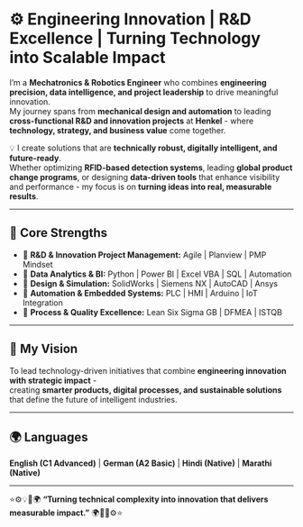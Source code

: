 # ⚙️ Engineering Innovation | R&D Excellence | Turning Technology into Scalable Impact

I’m a **Mechatronics & Robotics Engineer** who combines **engineering precision, data intelligence, and project leadership** to drive meaningful innovation.  
My journey spans from **mechanical design and automation** to leading **cross-functional R&D and innovation projects** at **Henkel** - where **technology, strategy, and business value** come together.

💡 I create solutions that are **technically robust, digitally intelligent, and future-ready**.  
Whether optimizing **RFID-based detection systems**, leading **global product change programs**, or designing **data-driven tools** that enhance visibility and performance - my focus is on **turning ideas into real, measurable results**.

---

## 🚀 Core Strengths
- 🔹 **R&D & Innovation Project Management:** Agile | Planview | PMP Mindset  
- 🔹 **Data Analytics & BI:** Python | Power BI | Excel VBA | SQL | Automation  
- 🔹 **Design & Simulation:** SolidWorks | Siemens NX | AutoCAD | Ansys  
- 🔹 **Automation & Embedded Systems:** PLC | HMI | Arduino | IoT Integration  
- 🔹 **Process & Quality Excellence:** Lean Six Sigma GB | DFMEA | ISTQB  

---

## 🎯 My Vision
To lead technology-driven initiatives that combine **engineering innovation with strategic impact** -  
creating **smarter products, digital processes, and sustainable solutions** that define the future of intelligent industries.

---

## 🌍 Languages
**English (C1 Advanced)** | **German (A2 Basic)** | **Hindi (Native)** | **Marathi (Native)**

---

⭐⚙️💡🎯🌍 **“Turning technical complexity into innovation that delivers measurable impact.”** 🌍🎯💡⚙️⭐  
